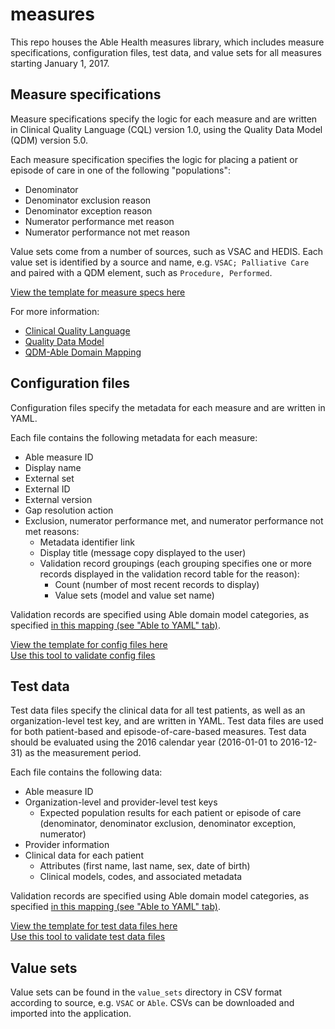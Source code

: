 # measures
This repo houses the Able Health measures library, which includes measure specifications, configuration files, test data, and value sets for all measures starting January 1, 2017.

## Measure specifications
Measure specifications specify the logic for each measure and are written in Clinical Quality Language (CQL) version 1.0, using the Quality Data Model (QDM) version 5.0.

Each measure specification specifies the logic for placing a patient or episode of care in one of the following "populations":

* Denominator
* Denominator exclusion reason
* Denominator exception reason
* Numerator performance met reason
* Numerator performance not met reason

Value sets come from a number of sources, such as VSAC and HEDIS. Each value set is identified by a source and name, e.g. `VSAC; Palliative Care` and paired with a QDM element, such as `Procedure, Performed`.

[View the template for measure specs here](https://github.com/AbleHealth/measures/blob/master/templates/spec_template.cql)

For more information:

* [Clinical Quality Language](https://ecqi.healthit.gov/cql)
* [Quality Data Model](https://ecqi.healthit.gov/qdm)
* [QDM-Able Domain Mapping](https://docs.google.com/a/ablehealth.com/spreadsheets/d/1rqgov-26ChvKZEIPy1i1L1TxlQ9T8vduY0-EZccpx_s/edit?usp=sharing)

## Configuration files
Configuration files specify the metadata for each measure and are written in YAML.

Each file contains the following metadata for each measure:

* Able measure ID
* Display name
* External set
* External ID
* External version
* Gap resolution action
* Exclusion, numerator performance met, and numerator performance not met reasons:
    * Metadata identifier link
    * Display title (message copy displayed to the user)
    * Validation record groupings (each grouping specifies one or more records displayed in the validation record table for the reason):
        * Count (number of most recent records to display)
        * Value sets (model and value set name)

Validation records are specified using Able domain model categories, as specified [in this mapping (see "Able to YAML" tab)](https://docs.google.com/a/ablehealth.com/spreadsheets/d/1rqgov-26ChvKZEIPy1i1L1TxlQ9T8vduY0-EZccpx_s/edit?usp=sharing).

[View the template for config files here](https://github.com/AbleHealth/measures/blob/master/templates/measure_metadata.yml)  
[Use this tool to validate config files](https://acceptance.ablehealth.com/able_admin/measure_config_format_validations/new)

## Test data
Test data files specify the clinical data for all test patients, as well as an organization-level test key, and are written in YAML. Test data files are used for both patient-based and episode-of-care-based measures. Test data should be evaluated using the 2016 calendar year (2016-01-01 to 2016-12-31) as the measurement period.

Each file contains the following data:

* Able measure ID
* Organization-level and provider-level test keys
    * Expected population results for each patient or episode of care (denominator, denominator exclusion, denominator exception, numerator)
* Provider information
* Clinical data for each patient
    * Attributes (first name, last name, sex, date of birth)
    * Clinical models, codes, and associated metadata
    
Validation records are specified using Able domain model categories, as specified [in this mapping (see "Able to YAML" tab)](https://docs.google.com/a/ablehealth.com/spreadsheets/d/1rqgov-26ChvKZEIPy1i1L1TxlQ9T8vduY0-EZccpx_s/edit?usp=sharing).

[View the template for test data files here](https://github.com/AbleHealth/measures/blob/master/templates/test_data_with_key.yml)  
[Use this tool to validate test data files](https://acceptance.ablehealth.com/able_admin/measure_test_set_format_validations/new)

## Value sets
Value sets can be found in the `value_sets` directory in CSV format according to source, e.g. `VSAC` or `Able`. CSVs can be downloaded and imported into the application.
